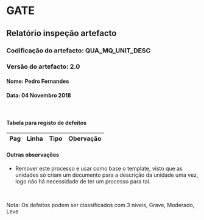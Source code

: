 # GATE
## Relatório inspeção artefacto
### Codificação do artefacto: QUA_MQ_UNIT_DESC
### Versão do artefacto: 2.0
#### Nome: Pedro Fernandes
#### Data: 04 Novembro 2018

</br>

#### Tabela para registo de defeitos
|Pag|Linha|Tipo|Obervação
|:---:|:---:|:---:|---



#### Outras observações
- Remover este processo e usar como base o template, visto que as unidades só criam um documento para a descrição da unidade uma vez, logo não há necessidade de ter um processo para tal.
</br>

Nota: Os defeitos podem ser classificados com 3 níveis, Grave, Moderado, Leve